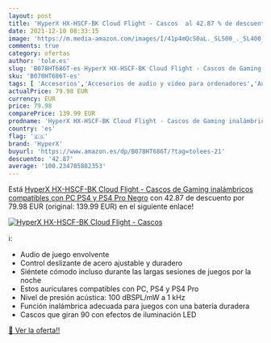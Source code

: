 ```yaml
---
layout: post
title: 'HyperX HX-HSCF-BK Cloud Flight - Cascos  al 42.87 % de descuento'
date: 2021-12-10 08:33:15
image: 'https://m.media-amazon.com/images/I/41p4mQcS0aL._SL500_._SL400_.jpg'
comments: true
category: ofertas
author: 'tole.es'
slug: 'B078HT686T-es HyperX HX-HSCF-BK Cloud Flight - Cascos de Gaming...'
sku: 'B078HT686T-es'
tags: [ 'Accesorios','Accesorios de audio y vídeo para ordenadores','Auriculares con micrófonos','Hardware y juegos para PlayStation 4','Informática','Juegos y Accesorios para PC','Videojuegos','hyperx','ps4', ]
actualPrice: 79.98 EUR
currency: EUR
price: 79.98
comparePrice: 139.99 EUR
prodname: 'HyperX HX-HSCF-BK Cloud Flight - Cascos de Gaming inalámbricos compatibles con PC  PS4 y PS4 Pro  Negro'
country: 'es'
flag: '🇪🇸'
brand: 'HyperX'
buyurl: 'https://www.amazon.es/dp/B078HT686T/?tag=tolees-21'
descuento: '42.87'
average: '100.234705882353'
---
```


Está [HyperX HX-HSCF-BK Cloud Flight - Cascos de Gaming inalámbricos compatibles con PC  PS4 y PS4 Pro  Negro](https://www.amazon.es/dp/B078HT686T/?tag=tolees-21) con 42.87 de descuento por 79.98 EUR (original: 139.99 EUR) en el siguiente enlace!

[![HyperX HX-HSCF-BK Cloud Flight - Cascos ](https://m.media-amazon.com/images/I/41p4mQcS0aL._SL500_._SL400_.jpg)](https://www.amazon.es/dp/B078HT686T/?tag=tolees-21)

ℹ️:

- Audio de juego envolvente
- Control deslizante de acero ajustable y duradero
- Siéntete cómodo incluso durante las largas sesiones de juegos por la noche
- Estos auriculares compatibles con PC, PS4 y PS4 Pro
- Nivel de presión acústica: 100 dBSPL/mW a 1 kHz
- Función inalámbrica adecuada para juegos con una batería duradera
- Cascos que giran 90 con efectos de iluminación LED

[🛒 Ver la oferta!!](https://www.amazon.es/dp/B078HT686T/?tag=tolees-21)
